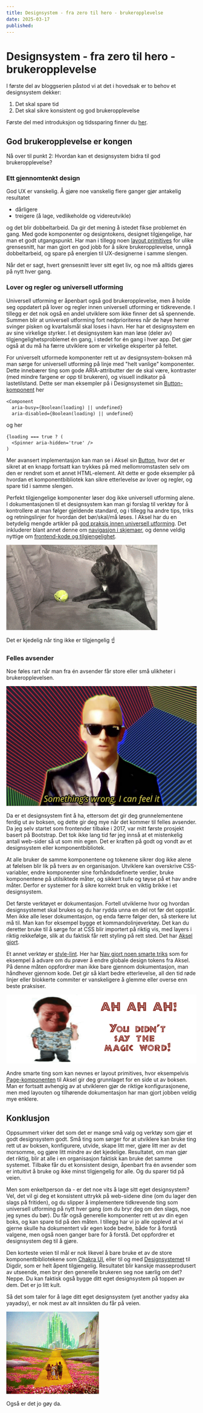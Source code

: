 ```yaml
---
title: Designsystem - fra zero til hero - brukeropplevelse
date: 2025-03-17
published:
---
```


# Designsystem - fra zero til hero - brukeropplevelse

I første del av bloggserien påstod vi at det i hovedsak er to behov et designsystem dekker:

1. Det skal spare tid
2. Det skal sikre konsistent og god brukeropplevelse

Første del med introduksjon og tidssparing finner du [her](./designsystem_zero_til_hero_del1.md).

## God brukeropplevelse er kongen

Nå over til punkt 2: Hvordan kan et designsystem bidra til god brukeropplevelse?

### Ett gjennomtenkt design

God UX er vanskelig. Å gjøre noe vanskelig flere ganger gjør antakelig resultatet

- dårligere
- treigere (å lage, vedlikeholde og videreutvikle)

og det blir dobbeltarbeid. Da gir det mening å istedet fikse problemet én gang. Med gode komponenter og designtokens, designet tilgjengelige, har man et godt utgangspunkt. Har man i tillegg noen [layout primitives](https://aksel.nav.no/grunnleggende/kode/layout-primitives) for ulike grensesnitt, har man gjort en god jobb for å sikre brukeropplevelse, unngå dobbeltarbeid, og spare på energien til UX-designerne i samme slengen.

Når det er sagt, hvert grensesnitt lever sitt eget liv, og noe må alltids gjøres på nytt hver gang.

### Lover og regler og universell utforming

Universell utforming er åpenbart også god brukeropplevelse, men å holde seg oppdatert på lover og regler innen universell utforming er tidkrevende. I tillegg er det nok også en andel utviklere som ikke finner det så spennende. Summen blir at universell utforming fort nedprioriteres når de høye herrer svinger pisken og kvartalsmål skal loses i havn. Her har et designsystem en av sine virkelige styrker. I et designsystem kan man løse (deler av) tilgjengelighetsproblemet én gang, i stedet for én gang i hver app. Det gjør også at du må ha færre utviklere som er virkelige eksperter på feltet.

For universelt utformede komponenter rett ut av designsystem-boksen må man sørge for universell utforming på linje med "helt vanlige" komponenter. Dette innebærer ting som gode ARIA-attributter der de skal være, kontraster (med mindre fargene er opp til brukeren), og visuell indikator på lastetilstand. Dette ser man eksempler på i Designsystemet sin [Button-komponent](https://github.com/digdir/designsystemet/blob/next/packages/react/src/components/Button/Button.tsx) her

```tsx
<Component
  aria-busy={Boolean(loading) || undefined}
  aria-disabled={Boolean(loading) || undefined}
```

og her

```tsx
{loading === true ? (
  <Spinner aria-hidden='true' />
)
```

Mer avansert implementasjon kan man se i Aksel sin [Button](https://github.com/navikt/aksel/blob/main/@navikt/core/react/src/button/Button.tsx#L98), hvor det er sikret at en knapp fortsatt kan trykkes på med mellomromstasten selv om den er rendret som et annet HTML-element. Alt dette er gode eksempler på hvordan et komponentbibliotek kan sikre etterlevelse av lover og regler, og spare tid i samme slengen.

Perfekt tilgjengelige komponenter løser dog ikke universell utforming alene. I dokumentasjonen til et designsystem kan man gi forslag til verktøy for å kontrollere at man følger gjeldende standard, og i tillegg ha andre tips, triks og retningslinjer for hvordan det bør/skal/må løses. I Aksel har du en betydelig mengde artikler på [god praksis innen universell utforming](https://aksel.nav.no/god-praksis/universell-utforming). Det inkluderer blant annet denne om [navigasjon i skjemaer](https://aksel.nav.no/god-praksis/artikler/navigasjon-i-skjemaer), og denne veldig nyttige om [frontend-kode og tilgjengelighet](https://aksel.nav.no/god-praksis/artikler/utvikling).

![Utilgjengelig](../bilder/utilgjengelig.gif)

Det er kjedelig når ting ikke er tilgjengelig ☝️

### Felles avsender

Noe føles rart når man fra én avsender får store eller små ulikheter i brukeropplevelsen.

![somethings wrong](../bilder/somethingswrong2.png)

Da er et designsystem fint å ha, ettersom det gir deg grunnelementene ferdig ut av boksen, og dette gir deg mye når det kommer til felles avsender. Da jeg selv startet som frontender tilbake i 2017, var mitt første prosjekt basert på Bootstrap. Det tok ikke lang tid før jeg innså at et mistenkelig antall web-sider så ut som min egen. Det er kraften på godt og vondt av et designsystem eller komponentbibliotek.

At alle bruker de samme komponentene og tokenene sikrer dog ikke alene at følelsen blir lik på tvers av en organisasjon. Utviklere kan overskrive CSS-variabler, endre komponenter sine forhåndsdefinerte verdier, bruke komponentene på utilsiktede måter, og sikkert tulle og tøyse på et hav andre måter. Derfor er systemer for å sikre korrekt bruk en viktig brikke i et designsystem.

Det første verktøyet er dokumentasjon. Fortell utviklerne hvor og hvordan designsystemet skal brukes og du har rydda unna en del rot før det oppstår. Men ikke alle leser dokumentasjon, og enda færre følger den, så sterkere lut må til. Man kan for eksempel bygge et kommandolinjeverktøy. Det kan du deretter bruke til å sørge for at CSS blir importert på riktig vis, med layers i riktig rekkefølge, slik at du faktisk får rett styling på rett sted. Det har [Aksel gjort](https://aksel.nav.no/grunnleggende/kode/css-import).

Et annet verktøy er [style-lint](https://stylelint.io/). Her har [Nav gjort noen smarte triks](https://aksel.nav.no/grunnleggende/kode/stylelint) som for eksempel å advare om du prøver å endre globale design tokens fra Aksel. På denne måten oppfordrer man ikke bare gjennom dokumentasjon, man håndhever gjennom kode. Det gir så klart bedre etterlevelse, all den tid røde linjer eller blokkerte commiter er vanskeligere å glemme eller overse enn beste praksiser.

![Ah ah ah!](../bilder/ahahah.gif)

Andre smarte ting som kan nevnes er layout primitives, hvor eksempelvis [Page-komponenten](https://aksel.nav.no/komponenter/primitives/page) til Aksel gir deg grunnlaget for en side ut av boksen. Man er fortsatt avhengig av at utvikleren gjør de riktige konfigurasjonene, men med layouten og tilhørende dokumentasjon har man gjort jobben veldig mye enklere.

## Konklusjon

Oppsummert virker det som det er mange små valg og verktøy som gjør et godt designsystem godt. Små ting som sørger for at utviklere kan bruke ting rett ut av boksen, konfigurere, utvide, skape litt mer, gjøre litt mer av det morsomme, og gjøre litt mindre av det kjedelige. Resultatet, om man gjør det riktig, blir at alle i en organisasjon faktisk kan bruke det samme systemet. Tilbake får du et konsistent design, åpenbart fra én avsender som er intuitivt å bruke og ikke minst tilgjengelig for alle. Og du sparer tid på veien.

Men som enkeltperson da - er det noe vits å lage sitt eget designsystem? Vel, det vil gi deg et konsistent uttrykk på web-sidene dine (om du lager den slags på fritiden), og du slipper å implementere tidkrevende ting som universell utforming på nytt hver gang (om du bryr deg om den slags, noe jeg synes du bør). Du får også generelle komponenter rett ut av din egen boks, og kan spare tid på den måten. I tillegg har vi jo alle opplevd at vi gjerne skulle ha dokumentert vår egen kode bedre, både for å forstå valgene, men også noen ganger bare for å forstå. Det oppfordrer et designsystem deg til å gjøre.

Den korteste veien til mål er nok likevel å bare bruke et av de store komponentbibliotekene som [Chakra UI](https://www.chakra-ui.com/), eller til og med [Designsystemet](https://github.com/digdir/designsystemet#table-of-contents) til Digdir, som er helt åpent tilgjengelig. Resultatet blir kanskje masseprodusert av utseende, men bryr den generelle brukeren seg noe særlig om det? Neppe. Du kan faktisk også bygge ditt eget designsystem på toppen av dem. Det er jo litt kult.

Så det som taler for å lage ditt eget designsystem (yet another yadsy aka yayadsy), er nok mest av alt innsikten du får på veien.

![friends along the way](../bilder/friendsalongtheway.gif)

Også er det jo gøy da.
